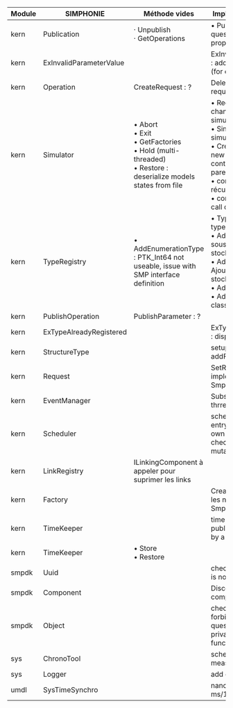 Module|SIMPHONIE|Méthode vides|Implémentation à revoir
--|--|--|--
kern|Publication|· Unpublish<br />· GetOperations|• PublishProperty : questionning parent of property|kern|
kern|ExInvalidParameterValue||ExInvalidParameterValue : add value in message (for each type)
kern|Operation| CreateRequest : ?| DeleteRequest : check if request exist
kern|Simulator|• Abort<br />• Exit<br />• GetFactories<br />• Hold (multi-threaded)<br />• Restore : deserialize models states from file|• Reconnect : Besoin de changer l'état du simulateur?<br />• Simulator : get simulator in resolver<br />• CreateInstance : add new instance in a container when the parent is set?<br />• connect : appels récursif sur les enfant<br />• configure : recursive call on childs|
kern|TypeRegistry|• AddEnumerationType : PTK_Int64 not useable, issue with SMP interface definition|• TypeRegistry : missing type<br />• AddFloatType : Ajouter sous-classe pour stocker min, max, unit …<br />• AddIntegerType : Ajouter sous-classe pour stocker min, max, unit ...<br />• AddArrayType<br />• AddClassType : verfier classtype|
kern|PublishOperation|PublishParameter : ?|
kern|ExTypeAlreadyRegistered||ExTypeAlreadyRegistered : display uuid of type|
kern|StructureType||setup : dirty method to addFields|
kern|Request||SetReturnValue : implement Smp::InvalidReturnValue|
kern|EventManager||Subscribe : unsafe thrread method|
kern|Scheduler||schedule : questionning entrypoint change its own simulation time<br />check mutable: mutable std::mutex|
kern|LinkRegistry|ILinkingComponent à appeler pour suprimer les links|
kern|Factory||CreateInstance : Gérer les noms invalid, Smp::InvalidObjectName|
kern|TimeKeeper||time management in public should be manage by a simulation|
kern|TimeKeeper|• Store<br />• Restore|
smpdk|Uuid||check if uuid decryption is not breakable|smpdk|
smpdk|Component||Disconnect() : not complete (deallocation)|
smpdk|Object||checkName (questioning forbidden words)<br />questionning private/protected functions|
sys|ChronoTool||schedule statistics : measure execution time|sys|
sys|Logger||add enum log level|
umdl|SysTimeSynchro||nanosec not compiling, ms/1000 is used|umdl|